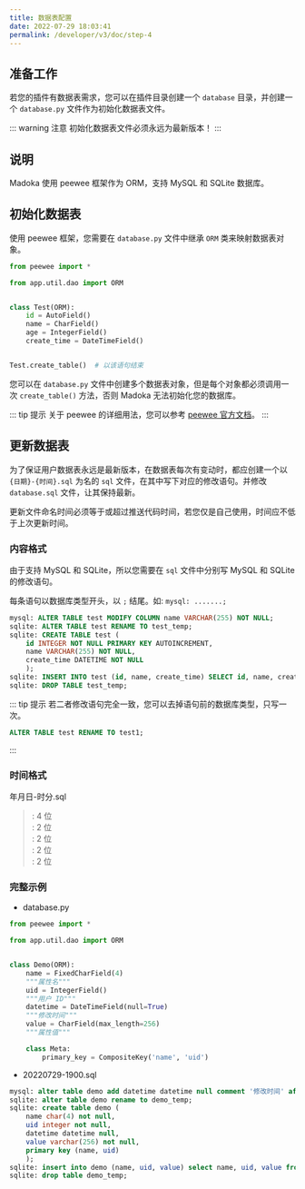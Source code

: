 ```yaml
---
title: 数据表配置
date: 2022-07-29 18:03:41
permalink: /developer/v3/doc/step-4
---
```


## 准备工作

若您的插件有数据表需求，您可以在插件目录创建一个 `database` 目录，并创建一个 `database.py` 文件作为初始化数据表文件。

::: warning 注意
初始化数据表文件必须永远为最新版本！
:::

## 说明

Madoka 使用 peewee 框架作为 ORM，支持 MySQL 和 SQLite 数据库。

## 初始化数据表

使用 peewee 框架，您需要在 `database.py` 文件中继承 `ORM` 类来映射数据表对象。

```python
from peewee import *

from app.util.dao import ORM


class Test(ORM):
    id = AutoField()
    name = CharField()
    age = IntegerField()
    create_time = DateTimeField()


Test.create_table()  # 以该语句结束
```

您可以在 `database.py` 文件中创建多个数据表对象，但是每个对象都必须调用一次 `create_table()` 方法，否则 Madoka 无法初始化您的数据库。


::: tip 提示
关于 peewee 的详细用法，您可以参考 [peewee 官方文档](https://docs.peewee-orm.com/en/latest/peewee/quickstart.html)。
:::

## 更新数据表

为了保证用户数据表永远是最新版本，在数据表每次有变动时，都应创建一个以 `{日期}-{时间}.sql` 为名的 `sql` 文件，在其中写下对应的修改语句。并修改 `database.sql` 文件，让其保持最新。

更新文件命名时间必须等于或超过推送代码时间，若您仅是自己使用，时间应不低于上次更新时间。

### 内容格式

由于支持 MySQL 和 SQLite，所以您需要在 `sql` 文件中分别写 MySQL 和 SQLite 的修改语句。

每条语句以数据库类型开头，以 `;` 结尾。如: `mysql: .......;`

```sql
mysql: ALTER TABLE test MODIFY COLUMN name VARCHAR(255) NOT NULL;
sqlite: ALTER TABLE test RENAME TO test_temp;
sqlite: CREATE TABLE test (
    id INTEGER NOT NULL PRIMARY KEY AUTOINCREMENT,
    name VARCHAR(255) NOT NULL,
    create_time DATETIME NOT NULL
    );
sqlite: INSERT INTO test (id, name, create_time) SELECT id, name, create_time FROM test_temp;
sqlite: DROP TABLE test_temp;
```

::: tip 提示
若二者修改语句完全一致，您可以去掉语句前的数据库类型，只写一次。
```sql
ALTER TABLE test RENAME TO test1;
```
:::

### 时间格式
年月日-时分.sql

> <Badge type="error" text="年" vertical="middle"/>: 4 位
> <br>
> <Badge type="error" text="月" vertical="middle"/>: 2 位
> <br>
> <Badge type="error" text="日" vertical="middle"/>: 2 位
> <br>
> <Badge type="error" text="时" vertical="middle"/>: 2 位
> <br>
> <Badge type="error" text="分" vertical="middle"/>: 2 位

### 完整示例

- database.py
``` python
from peewee import *

from app.util.dao import ORM


class Demo(ORM):
    name = FixedCharField(4)
    """属性名"""
    uid = IntegerField()
    """用户 ID"""
    datetime = DateTimeField(null=True)
    """修改时间"""
    value = CharField(max_length=256)
    """属性值"""

    class Meta:
        primary_key = CompositeKey('name', 'uid')
```


- 20220729-1900.sql
``` sql
mysql: alter table demo add datetime datetime null comment '修改时间' after name;
sqlite: alter table demo rename to demo_temp;
sqlite: create table demo (
    name char(4) not null,
    uid integer not null,
    datetime datetime null,
    value varchar(256) not null,
    primary key (name, uid)
    );
sqlite: insert into demo (name, uid, value) select name, uid, value from demo_temp;
sqlite: drop table demo_temp;
```